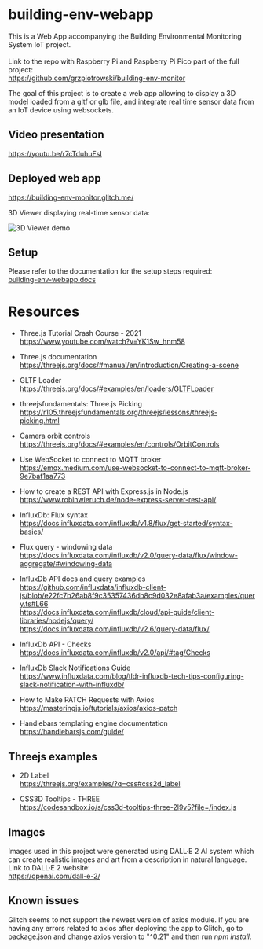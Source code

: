 # building-env-webapp

This is a Web App accompanying the Building Environmental Monitoring System IoT project. \
\
Link to the repo with Raspberry Pi and Raspberry Pi Pico part of the full project: \
https://github.com/grzpiotrowski/building-env-monitor

The goal of this project is to create a web app allowing to display a 3D model loaded from a gltf or glb file, and integrate real time sensor data from an IoT device using websockets.

## Video presentation
https://youtu.be/r7cTduhuFsI

## Deployed web app
https://building-env-monitor.glitch.me/

3D Viewer displaying real-time sensor data:

![3D Viewer demo](/docs/images/viewer3d-demo.gif)

## Setup
Please refer to the documentation for the setup steps required: \
[building-env-webapp docs](/docs/index.md)


# Resources

* Three.js Tutorial Crash Course - 2021 \
https://www.youtube.com/watch?v=YK1Sw_hnm58

* Three.js documentation \
https://threejs.org/docs/#manual/en/introduction/Creating-a-scene

* GLTF Loader \
https://threejs.org/docs/#examples/en/loaders/GLTFLoader

* threejsfundamentals: Three.js Picking \
https://r105.threejsfundamentals.org/threejs/lessons/threejs-picking.html

* Camera orbit controls \
https://threejs.org/docs/#examples/en/controls/OrbitControls

* Use WebSocket to connect to MQTT broker \
https://emqx.medium.com/use-websocket-to-connect-to-mqtt-broker-9e7baf1aa773

* How to create a REST API with Express.js in Node.js
https://www.robinwieruch.de/node-express-server-rest-api/

* InfluxDb: Flux syntax \
https://docs.influxdata.com/influxdb/v1.8/flux/get-started/syntax-basics/

* Flux query - windowing data \
https://docs.influxdata.com/influxdb/v2.0/query-data/flux/window-aggregate/#windowing-data

* InfluxDb API docs and query examples \
https://github.com/influxdata/influxdb-client-js/blob/e22fc7b26ab8f9c35357436db8c9d032e8afab3a/examples/query.ts#L66 \
https://docs.influxdata.com/influxdb/cloud/api-guide/client-libraries/nodejs/query/ \
https://docs.influxdata.com/influxdb/v2.6/query-data/flux/

* InfluxDb API - Checks \
https://docs.influxdata.com/influxdb/v2.0/api/#tag/Checks

* InfluxDb Slack Notifications Guide \
https://www.influxdata.com/blog/tldr-influxdb-tech-tips-configuring-slack-notification-with-influxdb/

* How to Make PATCH Requests with Axios \
https://masteringjs.io/tutorials/axios/axios-patch

* Handlebars templating engine documentation \
https://handlebarsjs.com/guide/

## Threejs examples

* 2D Label \
https://threejs.org/examples/?q=css#css2d_label

* CSS3D Tooltips - THREE \
https://codesandbox.io/s/css3d-tooltips-three-2l9v5?file=/index.js

## Images
Images used in this project were generated using DALL·E 2 AI system
which can create realistic images and art from a description in natural language. \
Link to DALL·E 2 website: \
https://openai.com/dall-e-2/

## Known issues
Glitch seems to not support the newest version of axios module.
If you are having any errors related to axios after deploying the app to Glitch, go to package.json and change axios version to "^0.21" and then run *npm install*.